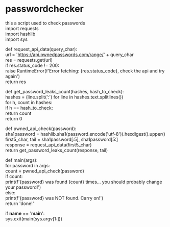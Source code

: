 # passwordchecker
 this a script used to check passwords                         
import requests                                    
import hashlib                                         
import sys                                        

def request_api_data(query_char):                                                
  url = 'https://api.pwnedpasswords.com/range/' + query_char                                   
  res = requests.get(url)                                       
  if res.status_code != 200:                                      
    raise RuntimeError(f'Error fetching: {res.status_code}, check the api and try again')                 
  return res                                           

def get_password_leaks_count(hashes, hash_to_check):                                                  
  hashes = (line.split(':') for line in hashes.text.splitlines())                                        
  for h, count in hashes:                                            
    if h == hash_to_check:                                            
      return count                                                            
  return 0                                                      
 
def pwned_api_check(password):                                                       
  sha1password = hashlib.sha1(password.encode('utf-8')).hexdigest().upper()                           
  first5_char, tail = sha1password[:5], sha1password[5:]                                                    
  response = request_api_data(first5_char)                                                             
  return get_password_leaks_count(response, tail)                                                 

def main(args):                                                           
  for password in args:                                                      
    count = pwned_api_check(password)                                             
    if count:                                                                                          
      print(f'{password} was found {count} times... you should probably change your password!')             
     else:                                                                        
      print(f'{password} was NOT found. Carry on!')                                              
  return 'done!'                                                            

if __name__ == '__main__':                                                       
  sys.exit(main(sys.argv[1:]))                                                      
